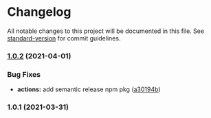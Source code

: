 # Changelog

All notable changes to this project will be documented in this file. See [standard-version](https://github.com/conventional-changelog/standard-version) for commit guidelines.

### [1.0.2](https://github.com/Amaan18/tsalgo/compare/v1.0.0...v1.0.2) (2021-04-01)


### Bug Fixes

* **actions:** add semantic release npm pkg ([a30194b](https://github.com/Amaan18/tsalgo/commit/a30194bd2389cab2b2a043ffb13b2b94399655de))

### 1.0.1 (2021-03-31)
